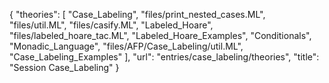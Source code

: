 {
    "theories": [
        "Case_Labeling",
        "files/print_nested_cases.ML",
        "files/util.ML",
        "files/casify.ML",
        "Labeled_Hoare",
        "files/labeled_hoare_tac.ML",
        "Labeled_Hoare_Examples",
        "Conditionals",
        "Monadic_Language",
        "files/AFP/Case_Labeling/util.ML",
        "Case_Labeling_Examples"
    ],
    "url": "entries/case_labeling/theories",
    "title": "Session Case_Labeling"
}